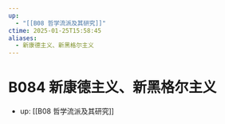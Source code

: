 ```yaml
---
up:
  - "[[B08 哲学流派及其研究]]"
ctime: 2025-01-25T15:58:45
aliases:
  - 新康德主义、新黑格尔主义
---
```


# B084 新康德主义、新黑格尔主义

- up: [[B08 哲学流派及其研究]]
